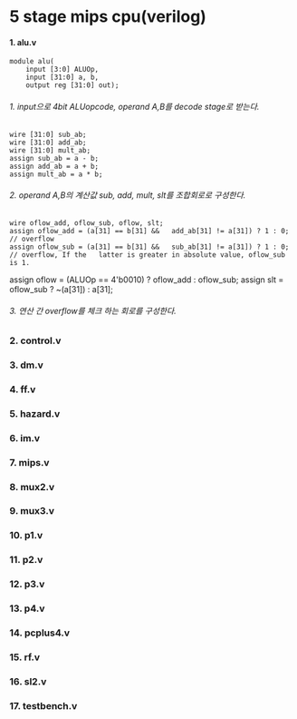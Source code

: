 # 5 stage mips cpu(verilog)
#### 1. alu.v
	module alu(
		input [3:0] ALUOp,
		input [31:0] a, b,
		output reg [31:0] out);
###### 1. input으로 4bit ALUopcode,  operand A,B를 decode stage로 받는다.
	wire [31:0] sub_ab;
	wire [31:0] add_ab;
	wire [31:0] mult_ab;
	assign sub_ab = a - b;
	assign add_ab = a + b;
	assign mult_ab = a * b;
###### 2. operand A,B의 계산값 sub, add, mult, slt를 조합회로로 구성한다.
	wire oflow_add, oflow_sub, oflow, slt;
	assign oflow_add = (a[31] == b[31] && 	add_ab[31] != a[31]) ? 1 : 0; // overflow
	assign oflow_sub = (a[31] == b[31] && 	sub_ab[31] != a[31]) ? 1 : 0; // overflow, If the 	latter is greater in absolute value, oflow_sub is 1.
assign oflow = (ALUOp == 4'b0010) ? oflow_add : oflow_sub;
assign slt = oflow_sub ? ~(a[31]) : a[31];
###### 3.  연산 간 overflow를 체크 하는 회로를 구성한다.
###### 
######
######
### 2. control.v
### 3. dm.v
### 4. ff.v
### 5. hazard.v
### 6. im.v
### 7. mips.v
### 8. mux2.v
### 9. mux3.v
### 10. p1.v
### 11. p2.v
### 12. p3.v
### 13. p4.v
### 14. pcplus4.v
### 15. rf.v
### 16. sl2.v
### 17. testbench.v 
<!--stackedit_data:
eyJoaXN0b3J5IjpbMTk3OTc5OTEyMyw1NzA0NDgwNzUsNjQxOT
I3OTM4LC0yMDQ3MDUyNjI3XX0=
-->